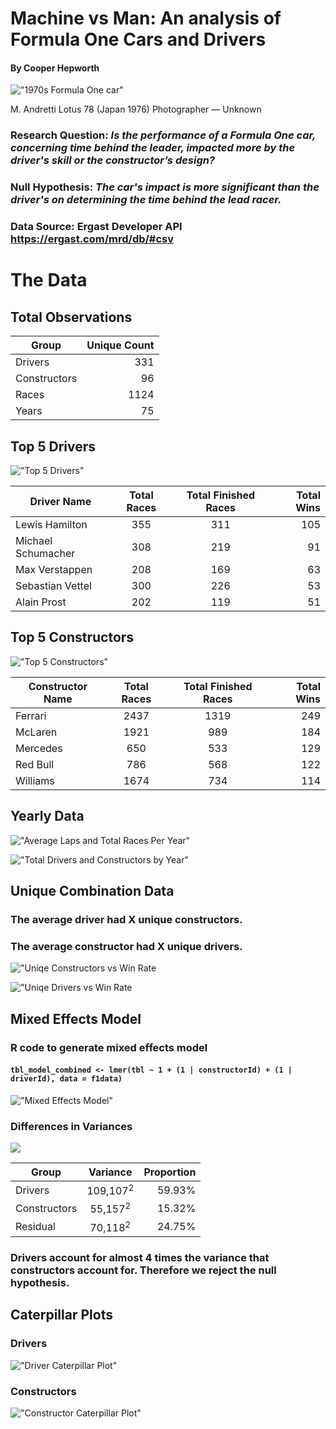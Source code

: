 # Machine vs Man: An analysis of Formula One Cars and Drivers
#### By Cooper Hepworth

!["1970s Formula One car"](1970s-f1-car.png)

M. Andretti Lotus 78 (Japan 1976) Photographer — Unknown

### **Research Question:** *Is the performance of a Formula One car, concerning time behind the leader, impacted more by the driver's skill or the constructor’s design?*

### **Null Hypothesis:** *The car's impact is more significant than the driver's on determining the time behind the lead racer.*

### Data Source: Ergast Developer API https://ergast.com/mrd/db/#csv

# The Data

## Total Observations
| Group | Unique Count |
| -------- | --------: |
| Drivers | 331 |
| Constructors | 96 |
| Races | 1124 |
| Years | 75 |

## Top 5 Drivers

!["Top 5 Drivers"](top-5-drivers.png)

| Driver Name | Total Races | Total Finished Races | Total Wins |
| -------- | :--------: | :--------: | --------: |
| Lewis Hamilton | 355 | 311 | 105 |
| Michael Schumacher | 308 | 219 | 91 |
| Max Verstappen | 208 | 169 | 63 |
| Sebastian Vettel | 300 | 226 | 53 |
| Alain Prost | 202 | 119 | 51 |

## Top 5 Constructors

!["Top 5 Constructors"](top-5-constructors.png)

| Constructor Name | Total Races | Total Finished Races | Total Wins |
| -------- | :--------: | :--------: | --------: |
| Ferrari | 2437 | 1319 | 249 |
| McLaren | 1921 | 989 | 184 |
| Mercedes | 650 | 533 | 129 |
| Red Bull | 786 | 568 | 122 |
| Williams | 1674 | 734 | 114 |

## Yearly Data
!["Average Laps and Total Races Per Year"](avg-laps-total-races.png)

!["Total Drivers and Constructors by Year"](total-drivers-constructors.png)

## Unique Combination Data

### The average driver had X unique constructors.

### The average constructor had X unique drivers.

!["Uniqe Constructors vs Win Rate](unique-constructors-vs-win-rate.png)

!["Uniqe Drivers vs Win Rate](unique-drivers-vs-win-rate.png)

## Mixed Effects Model

### R code to generate mixed effects model

#### `tbl_model_combined <- lmer(tbl ~ 1 + (1 | constructorId) + (1 | driverId), data = f1data)`

!["Mixed Effects Model"](mixed-effects-model.png)

### Differences in Variances
![](differences-in-variance-proportion-by-group.png)

| Group | Variance | Proportion |
| -------- | :--------: | --------: |
| Drivers | 109,107<sup>2</sup> | 59.93% |
| Constructors | 55,157<sup>2</sup> | 15.32% |
| Residual | 70,118<sup>2</sup> | 24.75% |

### Drivers account for almost 4 times the variance that constructors account for. Therefore we reject the null hypothesis.

## Caterpillar Plots

### Drivers
!["Driver Caterpillar Plot"](driver-caterpillar-plot.png)

### Constructors
!["Constructor Caterpillar Plot"](constructor-caterpillar-plot.png)